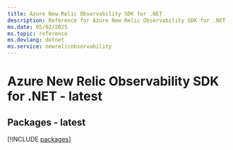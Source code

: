 ```yaml
---
title: Azure New Relic Observability SDK for .NET
description: Reference for Azure New Relic Observability SDK for .NET
ms.date: 05/02/2025
ms.topic: reference
ms.devlang: dotnet
ms.service: newrelicobservability
---
```

# Azure New Relic Observability SDK for .NET - latest
## Packages - latest
[!INCLUDE [packages](new-relic-observability-index.md)]